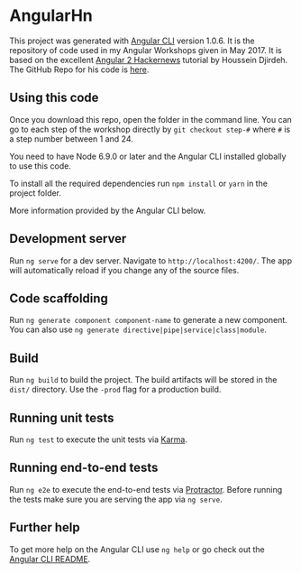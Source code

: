 # AngularHn

This project was generated with [Angular CLI](https://github.com/angular/angular-cli) version 1.0.6. It is the repository of code used in my Angular Workshops given in May 2017. It is based on the excellent [Angular 2 Hackernews](https://houssein.me/angular2-hacker-news) tutorial by Houssein Djirdeh. The GitHub Repo for his code is [here](https://github.com/housseindjirdeh/angular2-hn).

## Using this code

Once you download this repo, open the folder in the command line. You can go to each step of the workshop directly by `git checkout step-#` where `#` is a step number between 1 and 24.

You need to have Node 6.9.0 or later and the Angular CLI installed globally to use this code.

To install all the required dependencies run `npm install` or `yarn` in the project folder.

More information provided by the Angular CLI below.

## Development server

Run `ng serve` for a dev server. Navigate to `http://localhost:4200/`. The app will automatically reload if you change any of the source files.

## Code scaffolding

Run `ng generate component component-name` to generate a new component. You can also use `ng generate directive|pipe|service|class|module`.

## Build

Run `ng build` to build the project. The build artifacts will be stored in the `dist/` directory. Use the `-prod` flag for a production build.

## Running unit tests

Run `ng test` to execute the unit tests via [Karma](https://karma-runner.github.io).

## Running end-to-end tests

Run `ng e2e` to execute the end-to-end tests via [Protractor](http://www.protractortest.org/).
Before running the tests make sure you are serving the app via `ng serve`.

## Further help

To get more help on the Angular CLI use `ng help` or go check out the [Angular CLI README](https://github.com/angular/angular-cli/blob/master/README.md).
